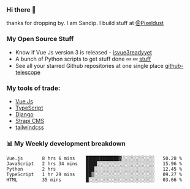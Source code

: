 ### Hi there 👋

thanks for dropping by.
I am Sandip. I build stuff at [@Pixeldust](github.com/pixeldust-in/)

###  **My Open Source Stuff**

 - Know if Vue Js version 3 is released -  [isvue3readyyet](https://github.com/sandiprb/isvue3readyyet)
 - A bunch of Python scripts to get stuff done 💤 💤 [stuff](https://github.com/sandiprb/stuff)
 - See all your starred Github repositories at one single place [github-telescope](https://github.com/sandiprb/github-telescope)



###  **My tools of trade:**
 - [Vue Js](https://github.com/vuejs/vue/)
 - [TypeScript](https://github.com/microsoft/TypeScript)
 - [Django](github.com/django/django)
 - [Strapi CMS](github.com/strapi/strapi)
 - [tailwindcss](https://github.com/tailwindlabs/tailwindcss)


###  📊 **My Weekly development breakdown**
<!--START_SECTION:waka-->
```text
Vue.js       8 hrs 6 mins    ████████████▓░░░░░░░░░░░░   50.28 % 
JavaScript   2 hrs 34 mins   ████░░░░░░░░░░░░░░░░░░░░░   15.96 % 
Python       2 hrs           ███░░░░░░░░░░░░░░░░░░░░░░   12.45 % 
TypeScript   1 hr 29 mins    ██▒░░░░░░░░░░░░░░░░░░░░░░   09.27 % 
HTML         35 mins         █░░░░░░░░░░░░░░░░░░░░░░░░   03.66 % 
```
<!--END_SECTION:waka-->

